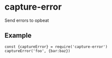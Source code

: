 # capture-error
Send errors to opbeat

## Example

```
const {captureError} = require('capture-error')
captureError('foo', {bar:baz}) 
```